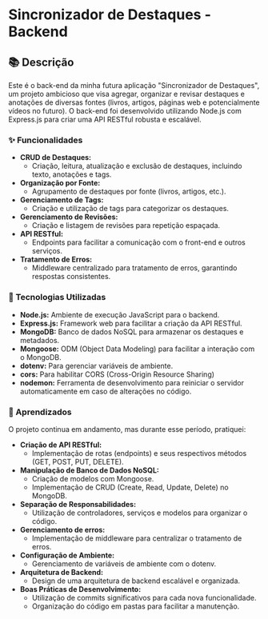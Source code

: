 # Sincronizador de Destaques - Backend
## 📚 Descrição
Este é o back-end da minha futura aplicação "Sincronizador de Destaques", um projeto ambicioso que visa agregar, organizar e revisar destaques e anotações de diversas fontes (livros, artigos, páginas web e potencialmente vídeos no futuro). O back-end foi desenvolvido utilizando Node.js com Express.js para criar uma API RESTful robusta e escalável.

### ✨ Funcionalidades
*   **CRUD de Destaques:**
    *   Criação, leitura, atualização e exclusão de destaques, incluindo texto, anotações e tags.
*   **Organização por Fonte:**
    *   Agrupamento de destaques por fonte (livros, artigos, etc.).
*  **Gerenciamento de Tags:**
    *  Criação e utilização de tags para categorizar os destaques.
*  **Gerenciamento de Revisões:**
    * Criação e listagem de revisões para repetição espaçada.
*   **API RESTful:**
    *   Endpoints para facilitar a comunicação com o front-end e outros serviços.
*   **Tratamento de Erros:**
    *   Middleware centralizado para tratamento de erros, garantindo respostas consistentes.
### 🚀 Tecnologias Utilizadas
*   **Node.js:** Ambiente de execução JavaScript para o backend.
*   **Express.js:** Framework web para facilitar a criação da API RESTful.
*   **MongoDB:** Banco de dados NoSQL para armazenar os destaques e metadados.
*   **Mongoose:** ODM (Object Data Modeling) para facilitar a interação com o MongoDB.
*   **dotenv:** Para gerenciar variáveis de ambiente.
*   **cors:** Para habilitar CORS (Cross-Origin Resource Sharing)
*   **nodemon:** Ferramenta de desenvolvimento para reiniciar o servidor automaticamente em caso de alterações no código.

### 🎯 Aprendizados
O projeto continua em andamento, mas durante esse período, pratiquei:
*   **Criação de API RESTful:**
    *   Implementação de rotas (endpoints) e seus respectivos métodos (GET, POST, PUT, DELETE).
*   **Manipulação de Banco de Dados NoSQL:**
    *   Criação de modelos com Mongoose.
    *   Implementação de CRUD (Create, Read, Update, Delete) no MongoDB.
*  **Separação de Responsabilidades:**
    *   Utilização de controladores, serviços e modelos para organizar o código.
*   **Gerenciamento de erros:**
    * Implementação de middleware para centralizar o tratamento de erros.
*   **Configuração de Ambiente:**
    *   Gerenciamento de variáveis de ambiente com o dotenv.
*   **Arquitetura de Backend:**
    *   Design de uma arquitetura de backend escalável e organizada.
*   **Boas Práticas de Desenvolvimento:**
     *  Utilização de commits significativos para cada nova funcionalidade.
     *  Organização do código em pastas para facilitar a manutenção.
